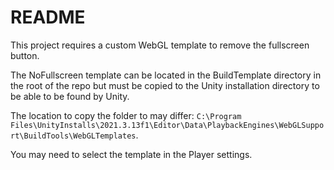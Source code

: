 ﻿# README

This project requires a custom WebGL template to remove the fullscreen button.

The NoFullscreen template can be located in the BuildTemplate directory in the root of the repo but must be copied to the Unity installation directory to be able to be found by Unity.

The location to copy the folder to may differ: ```C:\Program Files\UnityInstalls\2021.3.13f1\Editor\Data\PlaybackEngines\WebGLSupport\BuildTools\WebGLTemplates```.

You may need to select the template in the Player settings.